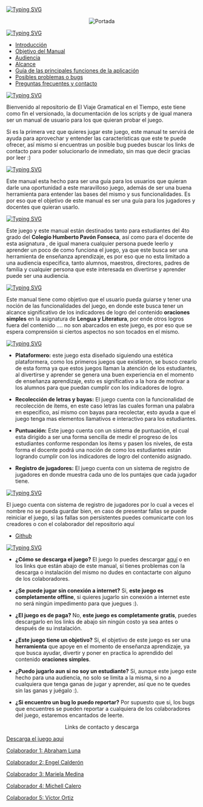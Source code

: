 [![Typing SVG](https://readme-typing-svg.demolab.com?font=Lunasima&weight=700&size=27&duration=1000&pause=1&center=true&vCenter=true&multiline=true&repeat=false&width=1000&height=80&lines=Manual++de+Usuario+de;+El+Viaje+Gramatical+en+el+Tiempo)](https://git.io/typing-svg)


<div align="center">
	
![Portada](https://i.postimg.cc/jd5MLpV4/inicio-evgt.png)
    
</div>

[![Typing SVG](https://readme-typing-svg.demolab.com?font=Lunasima&weight=700&duration=3998&pause=1000&vCenter=true&width=435&height=30&lines=Indice)](https://git.io/typing-svg)

- [Introducción](#introducción)
- [Objetivo del Manual](#objetivo-del-manual) 
-  [Audiencia](#audiencia) 
-  [Alcance](#alcance) 
-  [Guía de las principales funciones de la aplicación](#guía-de-las-principales-funciones-de-la-aplicación)
- [Posibles problemas o bugs](#posibles-problemas-o-bugs) 
-  [Preguntas frecuentes y contacto](#preguntas-frecuentes-y-contacto)



[![Typing SVG](https://readme-typing-svg.demolab.com?font=Lunasima&weight=700&duration=3998&pause=1000&vCenter=true&width=435&height=30&lines=Introducci%C3%B3n)](https://git.io/typing-svg) <a name="introducción"></a>

Bienvenido al repositorio de El Viaje Gramatical en el Tiempo, este  tiene como fin el versionado, la documentación de los scripts y de igual manera ser un manual de usuario para los que quieran probar el juego.

Si es la primera vez que quieres jugar este juego, este manual te servirá de ayuda para aprovechar y entender las características que este te puede ofrecer, así mismo si encuentras un posible bug puedes buscar los links de contacto para poder solucionarlo de inmediato, sin mas que decir gracias por leer :)

[![Typing SVG](https://readme-typing-svg.demolab.com?font=Lunasima&weight=700&duration=3998&pause=1000&vCenter=true&width=435&height=30&lines=Objetivo+del+Manual)](https://git.io/typing-svg) <a name="objetivo-del-manual"></a>

Este manual esta hecho para ser una guía para los usuarios que quieran darle una oportunidad a este maravilloso juego, además de ser una buena herramienta para entender las bases del mismo y sus funcionalidades. Es por eso que el objetivo de este manual es ser una guía para los jugadores y docentes que quieran usarlo.


[![Typing SVG](https://readme-typing-svg.demolab.com?font=Lunasima&weight=700&duration=3998&pause=1000&vCenter=true&width=435&height=30&lines=+Audiencia)](https://git.io/typing-svg) <a name="audiencia"></a>

Este juego y este manual están destinados tanto para estudiantes del 4to grado del **Colegio Humberto Pavón Fonseca**, así como para el docente de esta asignatura , de igual manera cualquier persona puede leerlo y aprender un poco de como funciona el juego, ya que este busca ser una herramienta de enseñanza aprendizaje, es por eso que no esta limitado a una audiencia especifica, tanto alumnos, maestros, directores, padres de familia y cualquier persona que este interesada en divertirse y aprender puede ser una audiencia.
>

[![Typing SVG](https://readme-typing-svg.demolab.com?font=Lunasima&weight=700&duration=3998&pause=1000&vCenter=true&width=435&height=30&lines=Alcance)](https://git.io/typing-svg)  <a name="alcance"></a>

Este manual tiene como objetivo que el usuario pueda guiarse y tener una noción de las funcionalidades del juego, en donde este busca tener un alcance significativo de los indicadores de logro del contenido **oraciones simples** en la asignatura de **Lengua y Literatura**, por ende otros logros fuera del contenido .... no son abarcados en este juego, es por eso que se espera comprensión si ciertos aspectos no son tocados en el mismo.  

[![Typing SVG](https://readme-typing-svg.demolab.com?font=Lunasima&weight=700&duration=3998&pause=1000&vCenter=true&width=535&height=30&lines=Gu%C3%ADa+de+las+principales+funciones+de+la+aplicaci%C3%B3n)](https://git.io/typing-svg) <a name="guía-de-las-principales-funciones-de-la-aplicación"></a>

 - **Plataformero:** este juego esta diseñado siguiendo una estética plataformera,  como los primeros juegos que existieron, se busco crearlo de esta forma ya que estos juegos llaman la atención de los estudiantes, al divertirse y aprender se genera una buen experiencia en el momento de enseñanza aprendizaje, esto es significativo a la hora de motivar a los alumnos para que puedan cumplir con los indicadores de logro.
 

 - **Recolección de letras y bayas:** El juego cuenta con la funcionalidad de recolección de ítems, en este caso letras  las cuales forman una palabra en especifico, así mismo con bayas para recolectar, esto ayuda a que el juego tenga mas elementos llamativos e interactivo para los estudiantes. 

- **Puntuación:** Este juego cuenta con un sistema de puntuación, el cual esta dirigido a ser una forma sencilla de medir el progreso de los estudiantes conforme respondan los ítems y pasen los niveles, de esta forma el docente podrá una noción de como los estudiantes están logrando cumplir  con los indicadores  de logro del contenido asignado.

- **Registro de jugadores:** El juego cuenta con un sistema de registro de jugadores en donde muestra cada uno de los puntajes que cada jugador tiene.

[![Typing SVG](https://readme-typing-svg.demolab.com?font=Lunasima&weight=700&duration=3998&pause=1000&vCenter=true&width=535&height=30&lines=Posibles+problemas+o+bugs)](https://git.io/typing-svg)  <a name="posibles-problemas-o-bugs"></a>

 El juego cuenta con sistema de registro de jugadores por lo cual a veces el nombre no se pueda guardar bien, en caso de presentar fallas se puede reiniciar el juego, si las fallas son persistentes puedes comunicarte con los creadores o con el colaborador del repositorio aquí
 
 - [Github](https://github.com/Victor-0rtiz)

[![Typing SVG](https://readme-typing-svg.demolab.com?font=Lunasima&weight=700&duration=3998&pause=1000&vCenter=true&width=535&height=30&lines=Preguntas+frecuentes+y+contacto)](https://git.io/typing-svg) <a name="preguntas-frecuentes-y-contacto"></a>


- **¿Cómo se descarga el juego?**
El juego lo puedes descargar [aquí](https://drive.google.com/drive/folders/1xapbvmagVzRqfHNxOXyul5GfAB4uENdZ?usp=drive_link) o en los links que están abajo de este manual, si tienes problemas con la descarga o instalación del mismo no dudes en contactarte con alguno de los colaboradores.

- **¿Se puede jugar sin conexión a internet?**
Si, **este juego es completamente offline**, si quieres jugarlo sin conexión a internet este no será ningún impedimento para que juegues :).

- **¿El juego es de paga?**
No, **este juego es completamente gratis**, puedes descargarlo en los links de abajo sin ningún costo ya sea antes o después de su instalación.

- **¿Este juego tiene un objetivo?**
Si, el objetivo de este juego es ser una **herramienta** que apoye en el momento de enseñanza aprendizaje, ya que busca ayudar, divertir y poner en practica lo aprendido del contenido **oraciones simples**.

- **¿Puedo jugarlo aun si no soy un estudiante?**
Si, aunque este juego este hecho para una audiencia, no solo se limita a la misma, si no a cualquiera que tenga ganas de jugar y aprender, así que no te quedes sin las ganas y juégalo :).

- **¿Si encuentro un bug lo puedo reportar?**
Por supuesto que si, los bugs que encuentres se pueden reportar a cualquiera de los colaboradores del juego, estaremos encantados de leerte. 

<p align="center"> Links  de contacto y descarga </p>

[ Descarga el juego aqui ](https://drive.google.com/drive/folders/1xapbvmagVzRqfHNxOXyul5GfAB4uENdZ?usp=drive_link)

[Colaborador 1:  Abraham Luna](https://github.com/AbrahamAcevedo)

[Colaborador 2: Engel Calderón](https://github.com/engelruiz)

[Colaborador 3: Mariela Medina](https://github.com/medi-na)

[Colaborador 4: Michell Calero](https://github.com/Michichel)


[Colaborador 5: Víctor Ortiz](https://github.com/Victor-0rtiz)











	
